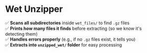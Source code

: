 # Wet Unzipper

✅ **Scans all subdirectories** inside `wet_files/` to find `.gz` files  
✅ **Prints how many files it finds** before extracting (so we know it's detecting them)  
✅ **Handles errors properly** (e.g., if no `.gz` files exist, it tells you)  
✅ **Extracts into `unzipped_wet/` folder** for easy processing  
